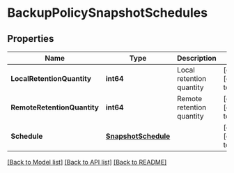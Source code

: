 # BackupPolicySnapshotSchedules

## Properties
Name | Type | Description | Notes
------------ | ------------- | ------------- | -------------
**LocalRetentionQuantity** | **int64** | Local retention quantity | [optional] [default to null]
**RemoteRetentionQuantity** | **int64** | Remote retention quantity | [optional] [default to null]
**Schedule** | [**SnapshotSchedule**](snapshot_schedule.md) |  | [optional] [default to null]

[[Back to Model list]](../README.md#documentation-for-models) [[Back to API list]](../README.md#documentation-for-api-endpoints) [[Back to README]](../README.md)
